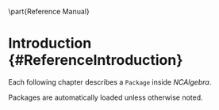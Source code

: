 \part{Reference Manual}

# Introduction {#ReferenceIntroduction}

Each following chapter describes a `Package` inside *NCAlgebra*.

Packages are automatically loaded unless otherwise noted.


